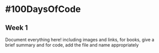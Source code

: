 # #100DaysOfCode

## Week 1

Document everything here! including images and links, for books, give a brief summary and for code, add the file and name appropriately
